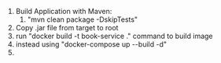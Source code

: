 

1. Build Application with Maven:
   1. "mvn clean package -DskipTests"
2. Copy .jar file from target to root
3. run "docker build -t book-service ." command to build image
4. instead using "docker-compose up --build -d"
5. 